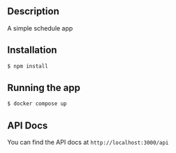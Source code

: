 ## Description

A simple schedule app

## Installation

```bash
$ npm install
```

## Running the app

```bash
$ docker compose up
```

## API Docs

You can find the API docs at `http://localhost:3000/api`
